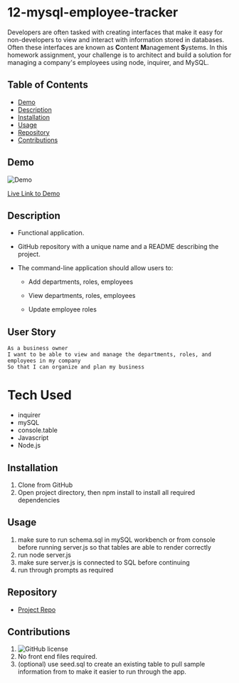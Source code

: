 # 12-mysql-employee-tracker


Developers are often tasked with creating interfaces that make it easy for non-developers to view and interact with information stored in databases. Often these interfaces are known as **C**ontent **M**anagement **S**ystems. In this homework assignment, your challenge is to architect and build a solution for managing a company's employees using node, inquirer, and MySQL.


## Table of Contents

- [Demo](#demo)
- [Description](#description)
- [Installation](#installation)
- [Usage](#usage)
- [Repository](#repository)
- [Contributions](#contributions)


## Demo 

![Demo](./assets/12-Employee-Tracker-Demo.gif)

[Live Link to Demo](https://www.youtube.com/watch?v=xP8feYon4gw&t=5s)


## Description
* Functional application.

* GitHub repository with a unique name and a README describing the project.

* The command-line application should allow users to:

  * Add departments, roles, employees

  * View departments, roles, employees

  * Update employee roles

## User Story
```
As a business owner
I want to be able to view and manage the departments, roles, and employees in my company
So that I can organize and plan my business
```
# Tech Used
- inquirer
- mySQL
- console.table
- Javascript
- Node.js

## Installation
1. Clone from GitHub
2. Open project directory, then npm install to install all required dependencies 

## Usage
1. make sure to run schema.sql in mySQL workbench or from console before running server.js so that tables are able to render correctly
2. run node server.js
3. make sure server.js is connected to SQL before continuing
4. run through prompts as required 

## Repository

  - [Project Repo](https://github.com/BrennonSullivan/m12Employee-Tracker)

## Contributions
1. ![GitHub license](https://img.shields.io/badge/Made%20By-%40BrennonSullivan-orange)
2. No front end files required.
3. (optional) use seed.sql to create an existing table to pull sample information from to make it easier to run through the app.
